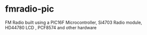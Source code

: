 # fmradio-pic
FM Radio built using a PIC16F Microcontroller, Si4703 Radio module, HD44780 LCD , PCF8574 and other hardware
